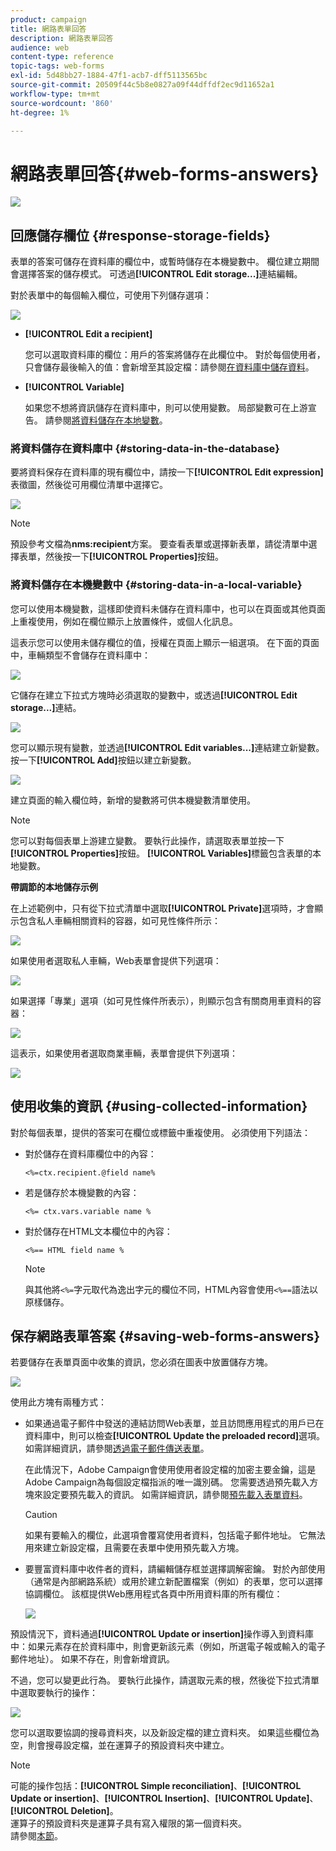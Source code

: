 ```yaml
---
product: campaign
title: 網路表單回答
description: 網路表單回答
audience: web
content-type: reference
topic-tags: web-forms
exl-id: 5d48bb27-1884-47f1-acb7-dff5113565bc
source-git-commit: 20509f44c5b8e0827a09f44dffdf2ec9d11652a1
workflow-type: tm+mt
source-wordcount: '860'
ht-degree: 1%

---
```


# 網路表單回答{#web-forms-answers}

![](../../assets/common.svg)

## 回應儲存欄位 {#response-storage-fields}

表單的答案可儲存在資料庫的欄位中，或暫時儲存在本機變數中。 欄位建立期間會選擇答案的儲存模式。 可透過&#x200B;**[!UICONTROL Edit storage...]**&#x200B;連結編輯。

對於表單中的每個輸入欄位，可使用下列儲存選項：

![](assets/s_ncs_admin_survey_select_storage.png)

* **[!UICONTROL Edit a recipient]**

   您可以選取資料庫的欄位：用戶的答案將儲存在此欄位中。 對於每個使用者，只會儲存最後輸入的值：會新增至其設定檔：請參閱[在資料庫中儲存資料](#storing-data-in-the-database)。

* **[!UICONTROL Variable]**

   如果您不想將資訊儲存在資料庫中，則可以使用變數。 局部變數可在上游宣告。 請參閱[將資料儲存在本地變數](#storing-data-in-a-local-variable)。

### 將資料儲存在資料庫中 {#storing-data-in-the-database}

要將資料保存在資料庫的現有欄位中，請按一下&#x200B;**[!UICONTROL Edit expression]**&#x200B;表徵圖，然後從可用欄位清單中選擇它。

![](assets/s_ncs_admin_survey_storage_type1.png)

>[!NOTE]
>
>預設參考文檔為&#x200B;**nms:recipient**&#x200B;方案。 要查看表單或選擇新表單，請從清單中選擇表單，然後按一下&#x200B;**[!UICONTROL Properties]**&#x200B;按鈕。

### 將資料儲存在本機變數中 {#storing-data-in-a-local-variable}

您可以使用本機變數，這樣即使資料未儲存在資料庫中，也可以在頁面或其他頁面上重複使用，例如在欄位顯示上放置條件，或個人化訊息。

這表示您可以使用未儲存欄位的值，授權在頁面上顯示一組選項。 在下面的頁面中，車輛類型不會儲存在資料庫中：

![](assets/s_ncs_admin_survey_no_storage_variable.png)

它儲存在建立下拉式方塊時必須選取的變數中，或透過&#x200B;**[!UICONTROL Edit storage...]**&#x200B;連結。

![](assets/s_ncs_admin_survey_no_storage_variable2.png)

您可以顯示現有變數，並透過&#x200B;**[!UICONTROL Edit variables...]**&#x200B;連結建立新變數。 按一下&#x200B;**[!UICONTROL Add]**&#x200B;按鈕以建立新變數。

![](assets/s_ncs_admin_survey_add_a_variable.png)

建立頁面的輸入欄位時，新增的變數將可供本機變數清單使用。

>[!NOTE]
>
>您可以對每個表單上游建立變數。 要執行此操作，請選取表單並按一下&#x200B;**[!UICONTROL Properties]**&#x200B;按鈕。 **[!UICONTROL Variables]**&#x200B;標籤包含表單的本地變數。

**帶調節的本地儲存示例**

在上述範例中，只有從下拉式清單中選取&#x200B;**[!UICONTROL Private]**&#x200B;選項時，才會顯示包含私人車輛相關資料的容器，如可見性條件所示：

![](assets/s_ncs_admin_survey_add_a_condition.png)

如果使用者選取私人車輛，Web表單會提供下列選項：

![](assets/s_ncs_admin_survey_no_storage_conda.png)

如果選擇「專業」選項（如可見性條件所表示），則顯示包含有關商用車資料的容器：

![](assets/s_ncs_admin_survey_view_a_condition.png)

這表示，如果使用者選取商業車輛，表單會提供下列選項：

![](assets/s_ncs_admin_survey_no_storage_condb.png)

## 使用收集的資訊 {#using-collected-information}

對於每個表單，提供的答案可在欄位或標籤中重複使用。 必須使用下列語法：

* 對於儲存在資料庫欄位中的內容：

   ```
   <%=ctx.recipient.@field name%
   ```

* 若是儲存於本機變數的內容：

   ```
   <%= ctx.vars.variable name %
   ```

* 對於儲存在HTML文本欄位中的內容：

   ```
   <%== HTML field name %
   ```

   >[!NOTE]
   >
   >與其他將`<%=`字元取代為逸出字元的欄位不同，HTML內容會使用`<%==`語法以原樣儲存。

## 保存網路表單答案 {#saving-web-forms-answers}

若要儲存在表單頁面中收集的資訊，您必須在圖表中放置儲存方塊。

![](assets/s_ncs_admin_survey_save_box.png)

使用此方塊有兩種方式：

* 如果通過電子郵件中發送的連結訪問Web表單，並且訪問應用程式的用戶已在資料庫中，則可以檢查&#x200B;**[!UICONTROL Update the preloaded record]**&#x200B;選項。 如需詳細資訊，請參閱[透過電子郵件傳送表單](publishing-a-web-form.md#delivering-a-form-via-email)。

   在此情況下，Adobe Campaign會使用使用者設定檔的加密主要金鑰，這是Adobe Campaign為每個設定檔指派的唯一識別碼。 您需要透過預先載入方塊來設定要預先載入的資訊。 如需詳細資訊，請參閱[預先載入表單資料](publishing-a-web-form.md#pre-loading-the-form-data)。

   >[!CAUTION]
   >
   >如果有要輸入的欄位，此選項會覆寫使用者資料，包括電子郵件地址。 它無法用來建立新設定檔，且需要在表單中使用預先載入方塊。

* 要豐富資料庫中收件者的資料，請編輯儲存框並選擇調解密鑰。 對於內部使用（通常是內部網路系統）或用於建立新配置檔案（例如）的表單，您可以選擇協調欄位。 該框提供Web應用程式各頁中所用資料庫的所有欄位：

   ![](assets/s_ncs_admin_survey_save_box_edit.png)

預設情況下，資料通過&#x200B;**[!UICONTROL Update or insertion]**&#x200B;操作導入到資料庫中：如果元素存在於資料庫中，則會更新該元素（例如，所選電子報或輸入的電子郵件地址）。 如果不存在，則會新增資訊。

不過，您可以變更此行為。 要執行此操作，請選取元素的根，然後從下拉式清單中選取要執行的操作：

![](assets/s_ncs_admin_survey_save_operation.png)

您可以選取要協調的搜尋資料夾，以及新設定檔的建立資料夾。 如果這些欄位為空，則會搜尋設定檔，並在運算子的預設資料夾中建立。

>[!NOTE]
>
>可能的操作包括：**[!UICONTROL Simple reconciliation]**、**[!UICONTROL Update or insertion]**、**[!UICONTROL Insertion]**、**[!UICONTROL Update]**、**[!UICONTROL Deletion]**。\
>運算子的預設資料夾是運算子具有寫入權限的第一個資料夾。\
>請參閱[本節](../../platform/using/access-management.md)。
